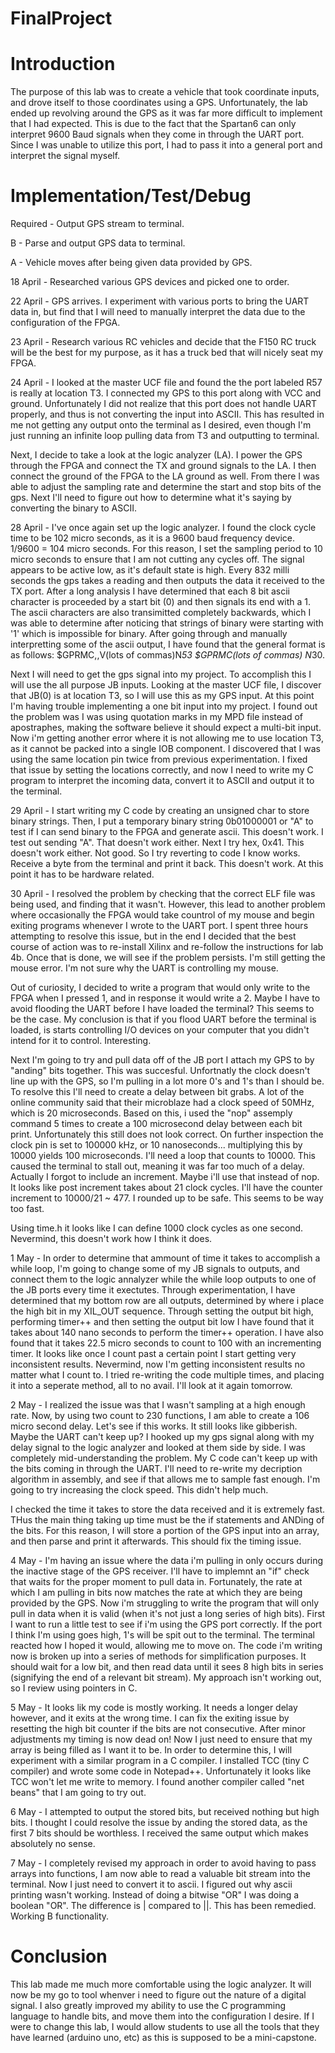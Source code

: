 FinalProject
============

Introduction
============

The purpose of this lab was to create a vehicle that took coordinate inputs, and drove itself to those coordinates using a GPS. Unfortunately, the lab ended up revolving around the GPS as it was far more difficult to implement that I had expected. This is due to the fact that the Spartan6 can only interpret 9600 Baud signals when they come in through the UART port. Since I was unable to utilize this port, I had to pass it into a general port and interpret the signal myself.

Implementation/Test/Debug
===============

Required - Output GPS stream to terminal.

B - Parse and output GPS data to terminal.

A - Vehicle moves after being given data provided by GPS.


18 April - Researched various GPS devices and picked one to order.

22 April - GPS arrives. I experiment with various ports to bring the UART data in, but find that I will need to manually interpret the data due to the configuration of the FPGA.

23 April - Research various RC vehicles and decide that the F150 RC truck will be the best for my purpose, as it has a truck bed that will nicely seat my FPGA.

24 April - I looked at the master UCF file and found the the port labeled R57 is really at location T3. I connected my GPS to this port along with VCC and ground. Unfortunately I did not realize that this port does not handle UART properly, and thus is not converting the input into ASCII. This has resulted in me not getting any output onto the terminal as I desired, even though I'm just running an infinite loop pulling data from T3 and outputting to terminal.

Next, I decide to take a look at the logic analyzer (LA). I power the GPS through the FPGA and connect the TX and ground signals to the LA. I then connect the ground of the FPGA to the LA ground as well. From there I was able to adjust the sampling rate and determine the start and stop bits of the gps. Next I'll need to figure out how to determine what it's saying by converting the binary to ASCII.

28 April - I've once again set up the logic analyzer. I found the clock cycle time to be 102 micro seconds, as it is a 9600 baud frequency device. 1/9600 = 104 micro seconds. For this reason, I set the sampling period to 10 micro seconds to ensure that I am not cutting any cycles off. The signal appears to be active low, as it's default state is high. Every 832 milli seconds the gps takes a reading and then outputs the data it received to the TX port. After a long analysis I have determined that each 8 bit ascii character is proceeded by a start bit (0) and then signals its end with a 1. The ascii characters are also transimitted completely backwards, which I was able to determine after noticing that strings of binary were starting with '1' which is impossible for binary. After going through and manually interpretting some of the ascii output, I have found that the general format is as follows: $GPRMC,,V(lots of commas)N*53  $GPRMC(lots of commas) N*30. 

Next I will need to get the gps signal into my project. To accomplish this I will use the all purpose JB inputs. Looking at the master UCF file, I discover that JB(0) is at location T3, so I will use this as my GPS input. At this point I'm having trouble implementing a one bit input into my project. I found out the problem was I was using quotation marks in my MPD file instead of apostraphes, making the software believe it should expect a multi-bit input. Now i'm getting another error where it is not allowing me to use location T3, as it cannot be packed into a single IOB component. I discovered that I was using the same location pin twice from previous experimentation. I fixed that issue by setting the locations correctly, and now I need to write my C program to interpret the incoming data, convert it to ASCII and output it to the terminal.

29 April - I start writing my C code by creating an unsigned char to store binary strings. Then, I put a temporary binary string 0b01000001 or "A" to test if I can send binary to the FPGA and generate ascii. This doesn't work. I test out sending "A". That doesn't work either. Next I try hex, 0x41. This doesn't work either. Not good. So I try reverting to code I know works. Receive a byte from the terminal and print it back. This doesn't work. At this point it has to be hardware related. 

30 April - I resolved the problem by checking that the correct ELF file was being used, and finding that it wasn't. However, this lead to another problem where occasionally the FPGA would take countrol of my mouse and begin exiting programs whenever I wrote to the UART port. I spent three hours attempting to resolve this issue, but in the end I decided that the best course of action was to re-install Xilinx and re-follow the instructions for lab 4b. Once that is done, we will see if the problem persists. I'm still getting the mouse error. I'm not sure why the UART is controlling my mouse.

Out of curiosity, I decided to write a program that would only write to the FPGA when I pressed 1, and in response it would write a 2. Maybe I have to avoid flooding the UART before I have loaded the terminal? This seems to be the case. My conclusion is that if you flood UART before the terminal is loaded, is starts controlling I/O devices on your computer that you didn't intend for it to control. Interesting.

Next I'm going to try and pull data off of the JB port I attach my GPS to by "anding" bits together. This was succesful. Unfortnatly the clock doesn't line up with the GPS, so I'm pulling in a lot more 0's and 1's than I should be. To resolve this I'll need to create a delay between bit grabs. A lot of the online community said that their microblaze had a clock speed of 50MHz, which is 20 microseconds. Based on this, i used the "nop" assemply command 5 times to create a 100 microsecond delay between each bit print. Unfortunately this still does not look correct. On further inspection the clock pin is set to 100000 kHz, or 10 nanoseconds... multiplying this by 10000 yields 100 microseconds. I'll need a loop that counts to 10000. This caused the terminal to stall out, meaning it was far too much of a delay. Actually I forgot to include an increment. Maybe i'll use that instead of nop. It looks like post increment takes about 21 clock cycles. I'll have the counter increment to 10000/21 ~ 477. I rounded up to be safe. This seems to be way too fast.

Using time.h it looks like I can define 1000 clock cycles as one second. Nevermind, this doesn't work how I think it does.

1 May - In order to determine that ammount of time it takes to accomplish a while loop, I'm going to change some of my JB signals to outputs, and connect them to the logic annalyzer while the while loop outputs to one of the JB ports every time it exectutes. Through experimentation, I have determined that my bottom row are all outputs, determined by where i place the high bit in my XIL_OUT sequence. Through setting the output bit high, performing timer++ and then setting the output bit low I have found that it takes about 140 nano seconds to perform the timer++ operation. I have also found that it takes 22.5 micro seconds to count to 100 with an incrementing timer. It looks like once I count past a certain point I start getting very inconsistent results. Nevermind, now I'm getting inconsistent results no matter what I count to. I tried re-writing the code multiple times, and placing it into a seperate method, all to no avail. I'll look at it again tomorrow.

2 May - I realized the issue was that I wasn't sampling at a high enough rate. Now, by using two count to 230 functions, I am able to create a 106 micro second delay. Let's see if this works. It still looks like gibberish. Maybe the UART can't keep up? I hooked up my gps signal along with my delay signal to the logic analyzer and looked at them side by side. I was completely mid-understanding the problem. My C code can't keep up with the bits coming in through the UART. I'll need to re-write my decription algorithm in assembly, and see if that allows me to sample fast enough. I'm going to try increasing the clock speed. This didn't help much.

I checked the time it takes to store the data received and it is extremely fast. THus the main thing taking up time must be the if statements and ANDing of the bits. For this reason, I will store a portion of the GPS input into an array, and then parse and print it afterwards. This should fix the timing issue.

4 May - I'm having an issue where the data i'm pulling in only occurs during the inactive stage of the GPS receiver. I'll have to implemnt an "if" check that waits for the proper moment to pull data in. Fortunately, the rate at which I am pulling in bits now matches the rate at which they are being provided by the GPS. Now i'm struggling to write the program that will only pull in data when it is valid (when it's not just a long series of high bits). First I want to run a little test to see if i'm using the GPS port correctly. If the port I think I'm using goes high, 1's will be spit out to the terminal. The terminal reacted how I hoped it would, allowing me to move on. The code i'm writing now is broken up into a series of methods for simplification purposes. It should wait for a low bit, and then read data until it sees 8 high bits in series (signifying the end of a relevant bit stream). My approach isn't working out, so I review using pointers in C.

5 May - It looks lik my code is mostly working. It needs a longer delay however, and it exits at the wrong time. I can fix the exiting issue by resetting the high bit counter if the bits are not consecutive. After minor adjustments my timing is now dead on! Now I just need to ensure that my array is being filled as I want it to be. In order to determine this, I will experiment with a similar program in a C compiler. I installed TCC (tiny C compiler) and wrote some code in Notepad++. Unfortunately it looks like TCC won't let me write to memory. I found another compiler called "net beans" that I am going to try out.

6 May - I attempted to output the stored bits, but received nothing but high bits. I thought I could resolve the issue by anding the stored data, as the first 7 bits should be worthless. I received the same output which makes absolutely no sense.

7 May - I completely revised my approach in order to avoid having to pass arrays into functions, I am now able to read a valuable bit stream into the terminal. Now I just need to convert it to ascii. I figured out why ascii printing wasn't working. Instead of doing a bitwise "OR" I was doing a boolean "OR". The difference is | compared to ||. This has been remedied. Working B functionality.


Conclusion
==========

This lab made me much more comfortable using the logic analyzer. It will now be my go to tool whenver i need to figure out the nature of a digital signal. I also greatly improved my ability to use the C programming language to handle bits, and move them into the configuration I desire. If I were to change this lab, I would allow students to use all the tools that they have learned (arduino uno, etc) as this is supposed to be a mini-capstone.

